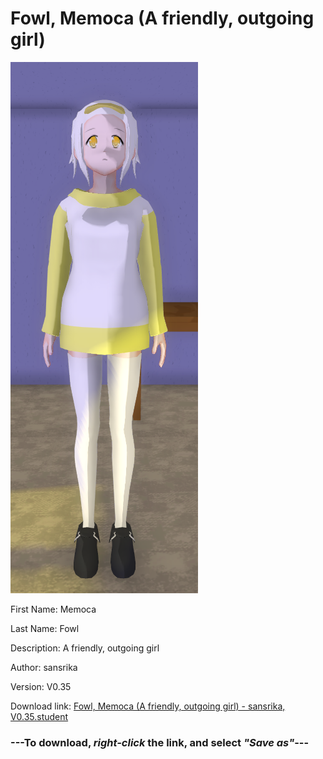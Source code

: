# Fowl, Memoca (A friendly, outgoing girl)

<img src = "https://raw.githubusercontent.com/Arbiter1223/Daigaku-Gurashi-Custom-Students/master/Students/Files/Fowl%2C%20Memoca%20(A%20friendly%2C%20outgoing%20girl).png">

First Name: Memoca

Last Name: Fowl

Description: A friendly, outgoing girl

Author: sansrika

Version: V0.35

Download link: <a href="https://raw.githubusercontent.com/Arbiter1223/Daigaku-Gurashi-Custom-Students/master/Students/Files/Fowl%2C%20Memoca%20(A%20friendly%2C%20outgoing%20girl)%20-%20sansrika%2C%20V0.35.student">Fowl, Memoca (A friendly, outgoing girl) - sansrika, V0.35.student</a>

### ---**To download, _right-click_ the link, and select _"Save as"_**---
